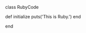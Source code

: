 <!-- >>>>>> BEGIN GENERATED FILE (include): SOURCE C:/Users/Burdette/Documents/GitHub/markdown_helper/test/include/templates/ruby_verbatim.md -->
<!-- >>>>>> BEGIN INCLUDED FILE (verbatim): SOURCE C:/Users/Burdette/Documents/GitHub/markdown_helper/test/include/templates/../includes/ruby.rb -->
class RubyCode

  def initialize
    puts('This is Ruby.')
  end

end
<!-- <<<<<< END INCLUDED FILE (verbatim): SOURCE C:/Users/Burdette/Documents/GitHub/markdown_helper/test/include/templates/../includes/ruby.rb -->
<!-- <<<<<< END GENERATED FILE (include): SOURCE C:/Users/Burdette/Documents/GitHub/markdown_helper/test/include/templates/ruby_verbatim.md -->
